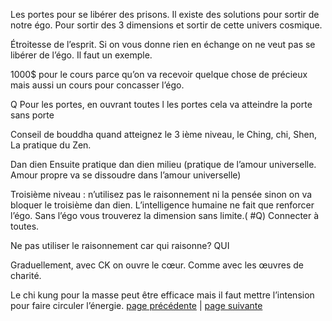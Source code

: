 Les portes pour se libérer des prisons. Il existe des solutions pour sortir de notre égo. Pour sortir des 3 dimensions et sortir de cette univers cosmique. 

Étroitesse de l’esprit. Si on vous donne rien en échange on ne veut pas se libérer de l’égo. Il faut un exemple. 

1000$ pour le cours parce qu’on va recevoir quelque chose de précieux mais aussi un cours pour concasser l’égo.

Q Pour les portes, en ouvrant toutes l les portes cela va atteindre la porte sans porte

Conseil de bouddha quand atteignez le 3 ième niveau, le Ching, chi, Shen, La pratique du Zen. 

Dan dien
Ensuite pratique dan dien  milieu (pratique de l’amour universelle. Amour propre va se dissoudre dans l’amour universelle)

Troisième niveau : n’utilisez pas le raisonnement ni la pensée sinon on va bloquer le troisième dan dien. L’intelligence humaine ne fait que renforcer l’égo. Sans l’égo vous trouverez la dimension sans limite.( #Q) Connecter à toutes. 

Ne pas utiliser le raisonnement car qui raisonne? QUI

Graduellement, avec CK on ouvre le cœur. Comme avec les œuvres de charité. 

Le chi kung pour la masse peut être efficace mais il faut mettre l’intension pour faire circuler l’énergie.
[page précédente](2024-03-17-05.md) | [page suivante](2024-03-17-07.md)